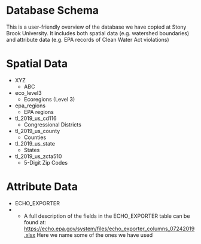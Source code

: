 # Database Schema
This is a user-friendly overview of the database we have copied at Stony Brook University. It includes both spatial data (e.g. watershed boundaries) and attribute data (e.g. EPA records of Clean Water Act violations)

# Spatial Data
* XYZ
  * ABC
* eco_level3
  * Ecoregions (Level 3)
* epa_regions
  * EPA regions
* tl_2019_us_cd116
  * Congressional Districts
* tl_2019_us_county
  * Counties
* tl_2019_us_state
  * States
* tl_2019_us_zcta510 
  * 5-Digit Zip Codes

# Attribute Data
- ECHO_EXPORTER 
- - A full description of the fields in the ECHO_EXPORTER table can be found at: https://echo.epa.gov/system/files/echo_exporter_columns_07242019.xlsx Here we name some of the ones we have used
